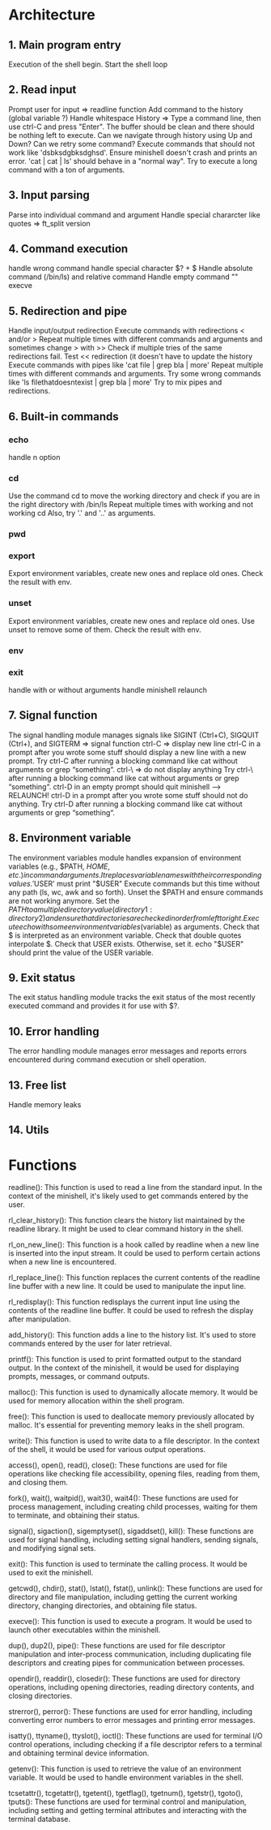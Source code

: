 # Architecture

## 1. Main program entry
Execution of the shell begin.
Start the shell loop

## 2. Read input
Prompt user for input => readline function
Add command to the history (global variable ?)
Handle whitespace
History => Type a command line, then use ctrl-C and press "Enter". The buffer should be clean and there should be nothing left to execute.
Can we navigate through history using Up and Down? Can we retry some command?
Execute commands that should not work like 'dsbksdgbksdghsd'. Ensure minishell doesn't crash and prints an error.
'cat | cat | ls' should behave in a "normal way".
Try to execute a long command with a ton of arguments.

## 3. Input parsing
Parse into individual command and argument
Handle special chararcter like quotes => ft_split version

## 4. Command execution
handle wrong command
handle special character $? + $
Handle absolute command (/bin/ls) and relative command
Handle empty command ""
execve

## 5. Redirection and pipe
Handle input/output redirection
Execute commands with redirections < and/or >
Repeat multiple times with different commands and arguments and sometimes change > with >>
Check if multiple tries of the same redirections fail.
Test << redirection (it doesn't have to update the history
Execute commands with pipes like 'cat file | grep bla | more'
Repeat multiple times with different commands and arguments.
Try some wrong commands like 'ls filethatdoesntexist | grep bla | more'
Try to mix pipes and redirections.

## 6. Built-in commands
### echo
handle n option
### cd
Use the command cd to move the working directory and check if you are in the right directory with /bin/ls
Repeat multiple times with working and not working cd
Also, try '.' and '..' as arguments.
### pwd
### export
Export environment variables, create new ones and replace old ones.
Check the result with env.
### unset
Export environment variables, create new ones and replace old ones.
Use unset to remove some of them.
Check the result with env.
### env
### exit
handle with or without arguments
handle minishell relaunch



## 7. Signal function
The signal handling module manages signals like SIGINT (Ctrl+C), SIGQUIT (Ctrl+), and SIGTERM => signal function
ctrl-C => display new line
ctrl-C in a prompt after you wrote some stuff should display a new line with a new prompt.
Try ctrl-C after running a blocking command like cat without arguments or grep “something“.
ctrl-\ => do not display anything
Try ctrl-\ after running a blocking command like cat without arguments or grep “something“.
ctrl-D in an empty prompt should quit minishell --> RELAUNCH!
ctrl-D in a prompt after you wrote some stuff should not do anything.
Try ctrl-D after running a blocking command like cat without arguments or grep “something“.


## 8. Environment variable
The environment variables module handles expansion of environment variables (e.g., $PATH, $HOME, etc.) in command arguments. It replaces variable names with their corresponding values.
 '$USER' must print "$USER"
Execute commands but this time without any path (ls, wc, awk and so forth).
Unset the $PATH and ensure commands are not working anymore.
Set the $PATH to a multiple directory value (directory1:directory2) and ensure that directories are checked in order from left to right.
Execute echo with some environment variables ($variable) as arguments.
Check that $ is interpreted as an environment variable.
Check that double quotes interpolate $.
Check that USER exists. Otherwise, set it.
echo "$USER" should print the value of the USER variable.

## 9. Exit status
The exit status handling module tracks the exit status of the most recently executed command and provides it for use with $?.

## 10. Error handling
The error handling module manages error messages and reports errors encountered during command execution or shell operation.

## 13. Free list
Handle memory leaks

## 14. Utils


# Functions
readline(): This function is used to read a line from the standard input. In the context of the minishell, it's likely used to get commands entered by the user.

rl_clear_history(): This function clears the history list maintained by the readline library. It might be used to clear command history in the shell.

rl_on_new_line(): This function is a hook called by readline when a new line is inserted into the input stream. It could be used to perform certain actions when a new line is encountered.

rl_replace_line(): This function replaces the current contents of the readline line buffer with a new line. It could be used to manipulate the input line.

rl_redisplay(): This function redisplays the current input line using the contents of the readline line buffer. It could be used to refresh the display after manipulation.

add_history(): This function adds a line to the history list. It's used to store commands entered by the user for later retrieval.

printf(): This function is used to print formatted output to the standard output. In the context of the minishell, it would be used for displaying prompts, messages, or command outputs.

malloc(): This function is used to dynamically allocate memory. It would be used for memory allocation within the shell program.

free(): This function is used to deallocate memory previously allocated by malloc. It's essential for preventing memory leaks in the shell program.

write(): This function is used to write data to a file descriptor. In the context of the shell, it would be used for various output operations.

access(), open(), read(), close(): These functions are used for file operations like checking file accessibility, opening files, reading from them, and closing them.

fork(), wait(), waitpid(), wait3(), wait4(): These functions are used for process management, including creating child processes, waiting for them to terminate, and obtaining their status.

signal(), sigaction(), sigemptyset(), sigaddset(), kill(): These functions are used for signal handling, including setting signal handlers, sending signals, and modifying signal sets.

exit(): This function is used to terminate the calling process. It would be used to exit the minishell.

getcwd(), chdir(), stat(), lstat(), fstat(), unlink(): These functions are used for directory and file manipulation, including getting the current working directory, changing directories, and obtaining file status.

execve(): This function is used to execute a program. It would be used to launch other executables within the minishell.

dup(), dup2(), pipe(): These functions are used for file descriptor manipulation and inter-process communication, including duplicating file descriptors and creating pipes for communication between processes.

opendir(), readdir(), closedir(): These functions are used for directory operations, including opening directories, reading directory contents, and closing directories.

strerror(), perror(): These functions are used for error handling, including converting error numbers to error messages and printing error messages.

isatty(), ttyname(), ttyslot(), ioctl(): These functions are used for terminal I/O control operations, including checking if a file descriptor refers to a terminal and obtaining terminal device information.

getenv(): This function is used to retrieve the value of an environment variable. It would be used to handle environment variables in the shell.

tcsetattr(), tcgetattr(), tgetent(), tgetflag(), tgetnum(), tgetstr(), tgoto(), tputs(): These functions are used for terminal control and manipulation, including setting and getting terminal attributes and interacting with the terminal database.